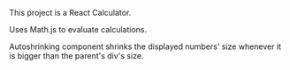 This project is a React Calculator.

Uses Math.js to evaluate calculations.

Autoshrinking component shrinks the displayed numbers' size whenever it is bigger than the parent's div's size.